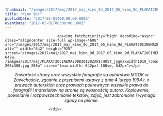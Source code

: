 ```yaml
---
thumbnail: "/images/2017/maj/2017_maj_kino_9d_2017_05_kino_9d_PLAKAT20CINEMA209D20120ZAWICHOST_jpgmaxwidth1919_75maxheight925.jpg"
title: "Kino 9D!"
publishDate: "2017-05-01T00:00:00.000Z"
eventDate: "2017-05-01T00:00:00.000Z"
---
```


<div class="entry-content">
							
							<p><img fetchpriority="high" decoding="async" class="aligncenter size-full wp-image-4698" src="/images/2017/maj/2017_maj_kino_9d_2017_05_kino_9d_PLAKAT20CINEMA209D20120ZAWICHOST_jpgmaxwidth1919_75maxheight925.jpg" alt="" width="642" height="925" srcset="/images/2017/maj/2017_maj_kino_9d_2017_05_kino_9d_PLAKAT20CINEMA209D20120ZAWICHOST_jpgmaxwidth1919_75maxheight925.jpg 642w, /images/2017/maj/PLAKAT20CINEMA209D20120ZAWICHOST_jpgmaxwidth1919_75maxheight925-208x300.jpg 208w" sizes="(max-width: 642px) 100vw, 642px"></p>
<p style="text-align: center;"><em>Zawartość strony oraz wszystkie fotografie są autorstwa MGOK w Zawichoście, zgodnie z przepisami ustawy z dnia 4 lutego 1994 r. o prawach autorskich oraz prawach pokrewnych wszelkie prawa do fotografii i materiałów na stronie są własnością autora. Kopiowanie, powielanie i rozpowszechnianie tekstów, zdjęć, jest zabronione i wymaga zgody na piśmie.</em></p>
						
						</div>
